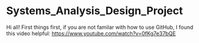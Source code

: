 # Systems_Analysis_Design_Project
Hi all! First things first, if you are not familar with how to use GitHub, I found this video helpful:
https://www.youtube.com/watch?v=0fKg7e37bQE
